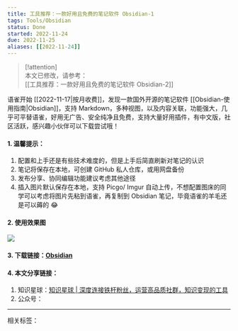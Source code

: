```yaml
---
title: 工具推荐：一款好用且免费的笔记软件 Obsidian-1
tags: Tools/Obsidian
status: Done
started: 2022-11-24
due: 2022-11-25
aliases: [[2022-11-24]] 
---
```

> [!attention]  
> 本文已修改，请参考：  
> [[工具推荐：一款好用且免费的笔记软件 Obsidian-2]]

语雀开始 [[2022-11-17|按月收费]]，发现一款国外开源的笔记软件 [[Obsidian-使用指南|Obsidian]]，支持 Markdown，多种视图，以及内容关联，功能强大，几乎可平替语雀，好用无广告、安全纯净且免费，支持大量好用插件，有中文版，社区活跃，感兴趣小伙伴可以下载尝试哦！ 
#### 1. 温馨提示：
1. 配置和上手还是有些技术难度的，但是上手后简直刷新对笔记的认识
2. 笔记将保存在本地，可创建 GitHub 私人仓库，或用网盘备份
3. 发布分享、协同编辑功能建议考虑其他途径
4. 插入图片默认保存在本地，支持 Picgo/ Imgur 自动上传，不想配置图床的同学可以考虑将图片先粘到语雀，再复制到 Obsidian 笔记，毕竟语雀的羊毛还是可以薅的 😂 
#### 2. 使用效果图
![](https://cdn.nlark.com/yuque/0/2022/png/29677165/1669290486575-4a3d3b02-8311-4a0f-a0be-273db6779bd2.png)
#### 3. 下载链接：[Obsidian](https://obsidian.md/)
#### 4. 本文分享链接：
1. 知识星球：[知识星球 | 深度连接铁杆粉丝，运营高品质社群，知识变现的工具](https://articles.zsxq.com/id_5t167skzd72l.html)
2. 公众号： 

---
相关标签： 